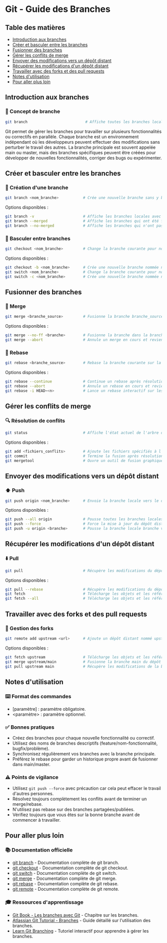 # Git - Guide des Branches

## Table des matières

  - [Introduction aux branches](#introduction-aux-branches)
  - [Créer et basculer entre les branches](#créer-et-basculer-entre-les-branches)
  - [Fusionner des branches](#fusionner-des-branches)
  - [Gérer les conflits de merge](#gérer-les-conflits-de-merge)
  - [Envoyer des modifications vers un dépôt distant](#envoyer-des-modifications-vers-un-dépôt-distant)
  - [Récupérer les modifications d'un dépôt distant](#récupérer-les-modifications-dun-dépôt-distant)
  - [Travailler avec des forks et des pull requests](#travailler-avec-des-forks-et-des-pull-requests)
  - [Notes d'utilisation](#notes-dutilisation)
  - [Pour aller plus loin](#pour-aller-plus-loin)

## Introduction aux branches

### 🌿 Concept de branche
```bash
git branch                          # Affiche toutes les branches locales
```

Git permet de gérer les branches pour travailler sur plusieurs fonctionnalités ou correctifs en parallèle. Chaque branche est un environnement indépendant où les développeurs peuvent effectuer des modifications sans perturber le travail des autres. La branche principale est souvent appelée main ou master, mais des branches spécifiques peuvent être créées pour développer de nouvelles fonctionnalités, corriger des bugs ou expérimenter.

## Créer et basculer entre les branches

### 🔨 Création d'une branche
```bash
git branch <nom_branche>           # Crée une nouvelle branche sans y basculer
```

Options disponibles :
```bash
git branch -v                      # Affiche les branches locales avec le dernier commit sur chaque branche
git branch --merged                # Affiche les branches qui ont été fusionnées dans la branche courante
git branch --no-merged             # Affiche les branches qui n'ont pas été fusionnées dans la branche courante
```

### 🔄 Basculer entre branches
```bash
git checkout <nom_branche>         # Change la branche courante pour nom_branche
```

Options disponibles :
```bash
git checkout -b <nom_branche>      # Crée une nouvelle branche nommée nom_branche et se déplace dessus
git switch <nom_branche>           # Change la branche courante pour nom_branche (équivalent à git checkout <nom_branche>)
git switch -c <nom_branche>        # Crée une nouvelle branche nommée nom_branche et se déplace dessus (équivalent à git checkout -b <nom_branche>)
```

## Fusionner des branches

### 🔗 Merge
```bash
git merge <branche_source>         # Fusionne la branche branche_source dans la branche courante
```

Options disponibles :
```bash
git merge --no-ff <branche>        # Fusionne la branche dans la branche courante en créant un commit de fusion, même en cas de fast-forward
git merge --abort                  # Annule un merge en cours et revient à l'état avant le début du merge
```

### 🔄 Rebase
```bash
git rebase <branche_source>        # Rebase la branche courante sur la branche branche_source
```

Options disponibles :
```bash
git rebase --continue              # Continue un rebase après résolution de conflits
git rebase --abort                 # Annule un rebase en cours et revient à l'état avant le début du rebase
git rebase -i HEAD~<n>             # Lance un rebase interactif sur les n derniers commits à partir de HEAD
```

## Gérer les conflits de merge

### 🔍 Résolution de conflits
```bash
git status                         # Affiche l'état actuel de l'arbre de travail et de l'index (fichiers modifiés, en attente de commit, etc.)
```

Options disponibles :
```bash
git add <fichiers_conflits>        # Ajoute les fichiers spécifiés à l'index après résolution des conflits
git commit                         # Termine la fusion après résolution des conflits / Enregistre les modifications de l'index dans l'historique des commits
git mergetool                      # Ouvre un outil de fusion graphique pour aider à résoudre les conflits
```

## Envoyer des modifications vers un dépôt distant

### ⬆️ Push
```bash
git push origin <nom_branche>      # Envoie la branche locale vers le dépôt distant
```

Options disponibles :
```bash
git push --all origin              # Pousse toutes les branches locales vers le dépôt distant origin
git push --force                   # Force la mise à jour du dépôt distant avec les modifications locales, même si cela écrase les modifications distantes
git push -u origin <branche>       # Pousse la branche locale branche vers origin et la définit comme la branche de suivi par défaut
```

## Récupérer les modifications d'un dépôt distant

### ⬇️ Pull
```bash
git pull                           # Récupère les modifications du dépôt distant et les fusionne dans la branche locale courante
```

Options disponibles :
```bash
git pull --rebase                  # Récupère les modifications du dépôt distant et les applique sur la branche locale courante via un rebase
git fetch                          # Télécharge les objets et les références depuis un autre dépôt
git fetch --all                    # Télécharge les objets et les références depuis tous les dépôts distants configurés
```

## Travailler avec des forks et des pull requests

### 🔄 Gestion des forks
```bash
git remote add upstream <url>      # Ajoute un dépôt distant nommé upstream avec l'URL spécifiée
```

Options disponibles :
```bash
git fetch upstream                 # Télécharge les objets et les références depuis le dépôt distant upstream
git merge upstream/main            # Fusionne la branche main du dépôt distant upstream dans la branche locale courante
git pull upstream main             # Récupère les modifications de la branche main du dépôt distant upstream et les fusionne dans la branche locale courante
```

## Notes d'utilisation

### ⌨️ Format des commandes
- [paramètre] : paramètre obligatoire.
- <paramètre> : paramètre optionnel.

### ✅ Bonnes pratiques
- Créez des branches pour chaque nouvelle fonctionnalité ou correctif.
- Utilisez des noms de branches descriptifs (feature/nom-fonctionnalité, bugfix/problème).
- Synchronisez régulièrement vos branches avec la branche principale.
- Préférez le rebase pour garder un historique propre avant de fusionner dans main/master.

### ⚠️ Points de vigilance
- Utilisez `git push --force` avec précaution car cela peut effacer le travail d'autres personnes.
- Résolvez toujours complètement les conflits avant de terminer un merge/rebase.
- N'utilisez pas rebase sur des branches partagées/publiées.
- Vérifiez toujours que vous êtes sur la bonne branche avant de commencer à travailler.

## Pour aller plus loin

### 📚 Documentation officielle
- [git branch](https://git-scm.com/docs/git-branch) - Documentation complète de git branch.
- [git checkout](https://git-scm.com/docs/git-checkout) - Documentation complète de git checkout.
- [git switch](https://git-scm.com/docs/git-switch) - Documentation complète de git switch.
- [git merge](https://git-scm.com/docs/git-merge) - Documentation complète de git merge.
- [git rebase](https://git-scm.com/docs/git-rebase) - Documentation complète de git rebase.
- [git remote](https://git-scm.com/docs/git-remote) - Documentation complète de git remote.

### 🎓 Ressources d'apprentissage
- [Git Book - Les branches avec Git](https://git-scm.com/book/fr/v2/Les-branches-avec-Git-Les-branches-en-bref) - Chapitre sur les branches.
- [Atlassian Git Tutorial - Branches](https://www.atlassian.com/git/tutorials/using-branches) - Guide détaillé sur l'utilisation des branches.
- [Learn Git Branching](https://learngitbranching.js.org/?locale=fr_FR) - Tutoriel interactif pour apprendre à gérer les branches.